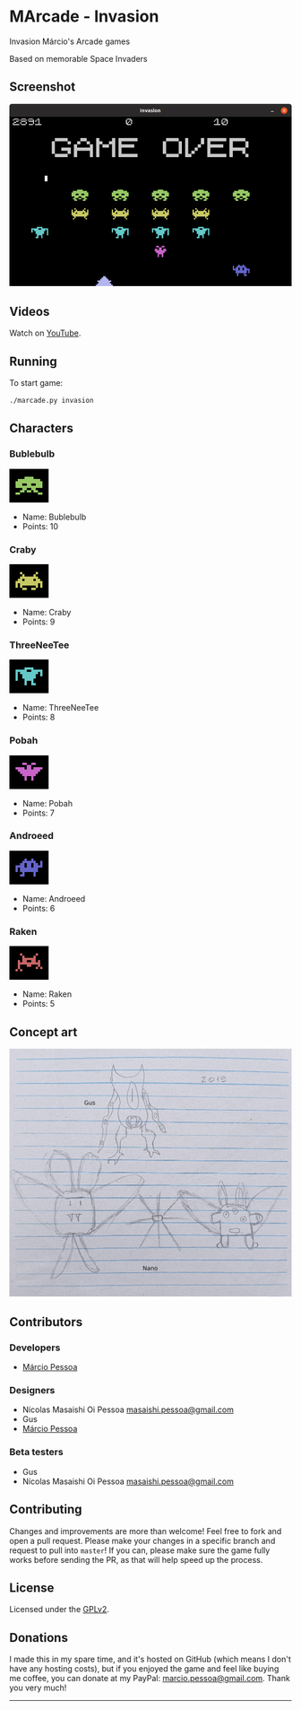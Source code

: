 # MArcade - Invasion

Invasion Márcio's Arcade games

Based on memorable Space Invaders

## Screenshot

![Invasion](../Screenshots/invasion.png)

## Videos

Watch on [YouTube].

## Running

To start game:

``` bash
./marcade.py invasion
```

## Characters

### Bublebulb

![Bublebulb](Pictures/Bublebulb.png)

- Name: Bublebulb
- Points: 10

### Craby

![Craby](Pictures/Craby.png)

- Name: Craby
- Points: 9

### ThreeNeeTee

![ThreeNeeTee](Pictures/ThreeNeeTee.png)

- Name: ThreeNeeTee
- Points: 8

### Pobah

![Pobah](Pictures/Pobah.png)

- Name: Pobah
- Points: 7

### Androeed

![Androeed](Pictures/Androeed.png)

- Name: Androeed
- Points: 6

### Raken

![Raken](Pictures/Raken.png)

- Name: Raken
- Points: 5

## Concept art

![Raken](Pictures/concept_art.jpg)

## Contributors

### Developers

- [Márcio Pessoa](https://github.com/marcio-pessoa)

### Designers

- Nícolas Masaishi Oi Pessoa <masaishi.pessoa@gmail.com>
- Gus
- [Márcio Pessoa](https://github.com/marcio-pessoa)

### Beta testers

- Gus
- Nícolas Masaishi Oi Pessoa <masaishi.pessoa@gmail.com>

## Contributing

Changes and improvements are more than welcome! Feel free to fork and open a pull request. Please make your changes in a specific branch and request to pull into `master`! If you can, please make sure the game fully works before sending the PR, as that will help speed up the process.

## License

Licensed under the [GPLv2](LICENSE).

## Donations

I made this in my spare time, and it's hosted on GitHub (which means I don't have any hosting costs), but if you enjoyed the game and feel like buying me coffee, you can donate at my PayPal: marcio.pessoa@gmail.com. Thank you very much!

---
[YouTube]: https://youtu.be/T_esCvHf8K4
